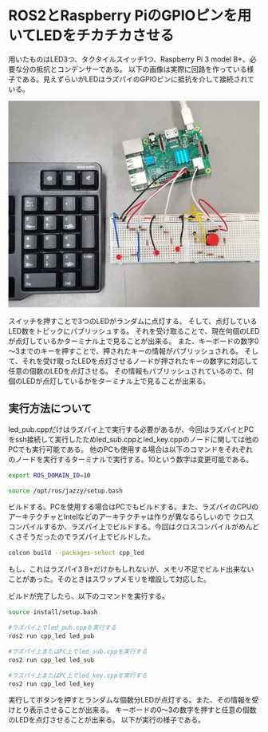 # ROS2とRaspberry PiのGPIOピンを用いてLEDをチカチカさせる
用いたものはLED3つ、タクタイルスイッチ1つ、Raspberry Pi 3 model B+、必要な分の抵抗とコンデンサーである。
以下の画像は実際に回路を作っている様子である。見えずらいがLEDはラズパイのGPIOピンに抵抗を介して接続されている。

<div align="center">
<img src = "20250610_061555.jpg" alt = "Lチカの回路。見えずらいがLEDはラズパイのGPIOピンに接続されている。" width = "700">
</div>

スイッチを押すことで3つのLEDがランダムに点灯する。
そして、点灯しているLED数をトピックにパブリッシュする。
それを受け取ることで、現在何個のLEDが点灯しているかターミナル上で見ることが出来る。
また、キーボードの数字0～3までのキーを押すことで、押されたキーの情報がパブリッシュされる。
そして、それを受け取ったLEDを点灯させるノードが押されたキーの数字に対応して任意の個数のLEDを点灯させる。
その情報もパブリッシュされているので、何個のLEDが点灯しているかをターミナル上で見ることが出来る。

## 実行方法について
led_pub.cppだけはラズパイ上で実行する必要があるが、今回はラズパイとPCをssh接続して実行したためled_sub.cppとled_key.cppのノードに関しては他のPCでも実行可能である。
他のPCも使用する場合は以下のコマンドをそれぞれのノードを実行するターミナルで実行する。10という数字は変更可能である。
```bash
export ROS_DOMAIN_ID=10
```
```bash
source /opt/ros/jazzy/setup.bash
```
ビルドする。PCを使用する場合はPCでもビルドする。また、ラズパイのCPUのアーキテクチャとIntelなどのアーキテクチャは作りが異なるらしいので
クロスコンパイルするか、ラズパイ上でビルドする。今回はクロスコンパイルがめんどくさそうだったのでラズパイ上でビルドした。
```bash
colcon build --packages-select cpp_led
```
もし、これはラズパイ3 B+だけかもしれないが、メモリ不足でビルド出来ないことがあった。そのときはスワップメモリを増設して対応した。

ビルドが完了したら、以下のコマンドを実行する。
```bash
source install/setup.bash
```
```bash
#ラズパイ上でled_pub.cppを実行する
ros2 run cpp_led led_pub
```
```bash
#ラズパイ上またはPC上でled_sub.cppを実行する
ros2 run cpp_led led_sub
```
```bash
#ラズパイ上またはPC上でled_key.cppを実行する
ros2 run cpp_led led_key
```

実行してボタンを押すとランダムな個数分LEDが点灯する。また、その情報を受けとり表示させることが出来る。
キーボードの0〜3の数字を押すと任意の個数のLEDを点灯させることが出来る。
以下が実行の様子である。

